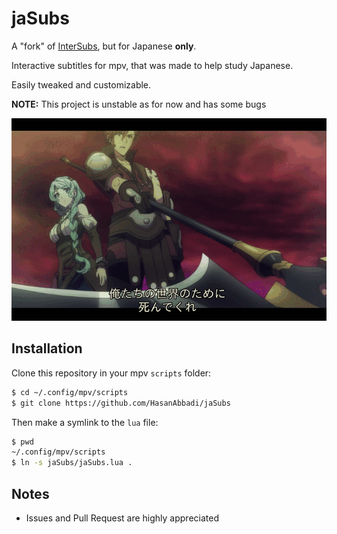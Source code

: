 # jaSubs
A "fork" of [InterSubs](https://github.com/oltodosel/interSubs), but for Japanese **only**.

Interactive subtitles for mpv, that was made to help study Japanese.

Easily tweaked and customizable.

**NOTE:** This project is unstable as for now and has some bugs

![showcase](./example.gif)

## Installation

Clone this repository in your mpv `scripts` folder:
```bash
$ cd ~/.config/mpv/scripts
$ git clone https://github.com/HasanAbbadi/jaSubs
```

Then make a symlink to the `lua` file:
```bash
$ pwd
~/.config/mpv/scripts
$ ln -s jaSubs/jaSubs.lua .
```

## Notes
* Issues and Pull Request are highly appreciated



